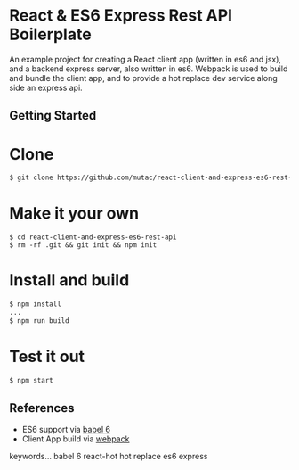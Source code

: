 React & ES6 Express Rest API Boilerplate
========================================

An example project for creating a React client app (written in es6 and jsx), and
a backend express server, also written in es6.  Webpack is used to build and
bundle the client app, and to provide a hot replace dev service along side an
express api.

Getting Started
---------------

# Clone
```sh
$ git clone https://github.com/mutac/react-client-and-express-es6-rest-api.git
```

# Make it your own
```
$ cd react-client-and-express-es6-rest-api
$ rm -rf .git && git init && npm init
```

# Install and build
```sh
$ npm install
...
$ npm run build
```

# Test it out
```sh
$ npm start
```

References
----------

- ES6 support via [babel 6](https://babeljs.io)
- Client App build via [webpack](https://webpack.github.io)

keywords...
babel 6
react-hot
hot replace
es6
express
